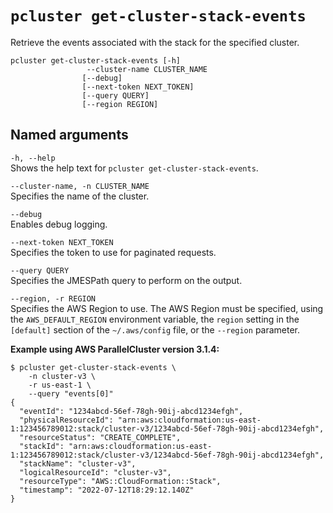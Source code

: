 # `pcluster get-cluster-stack-events`<a name="pcluster.get-cluster-stack-events-v3"></a>

Retrieve the events associated with the stack for the specified cluster\.

```
pcluster get-cluster-stack-events [-h] 
                 --cluster-name CLUSTER_NAME
                [--debug]
                [--next-token NEXT_TOKEN]
                [--query QUERY]
                [--region REGION]
```

## Named arguments<a name="pcluster-v3.get-cluster-stack-events.namedargs"></a>

`-h, --help`  
Shows the help text for `pcluster get-cluster-stack-events`\.

`--cluster-name, -n CLUSTER_NAME`  
Specifies the name of the cluster\.

`--debug`  
Enables debug logging\.

`--next-token NEXT_TOKEN`  
Specifies the token to use for paginated requests\.

`--query QUERY`  
Specifies the JMESPath query to perform on the output\.

`--region, -r REGION`  
Specifies the AWS Region to use\. The AWS Region must be specified, using the `AWS_DEFAULT_REGION` environment variable, the `region` setting in the `[default]` section of the `~/.aws/config` file, or the `--region` parameter\.

**Example using AWS ParallelCluster version 3\.1\.4:**

```
$ pcluster get-cluster-stack-events \
    -n cluster-v3 \
    -r us-east-1 \
    --query "events[0]"
{
  "eventId": "1234abcd-56ef-78gh-90ij-abcd1234efgh",
  "physicalResourceId": "arn:aws:cloudformation:us-east-1:123456789012:stack/cluster-v3/1234abcd-56ef-78gh-90ij-abcd1234efgh",
  "resourceStatus": "CREATE_COMPLETE",
  "stackId": "arn:aws:cloudformation:us-east-1:123456789012:stack/cluster-v3/1234abcd-56ef-78gh-90ij-abcd1234efgh",
  "stackName": "cluster-v3",
  "logicalResourceId": "cluster-v3",
  "resourceType": "AWS::CloudFormation::Stack",
  "timestamp": "2022-07-12T18:29:12.140Z"
}
```